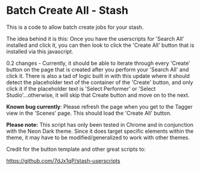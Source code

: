 # Batch Create All - Stash
This is a code to allow batch create jobs for your stash. 

The idea behind it is this: Once you have the userscripts for 'Search All' installed and click it, you can then look to click the 'Create All' button that is installed via this javascript. 

0.2 changes - Currently, it should be able to iterate through every 'Create' button on the page that is created after you perform your 'Search All' and click it. There is also a tad of logic built in with this update where it should detect the placeholder text
of the container of the 'Create' button, and only click it if the placeholder text is 'Select Performer' or 'Select Studio'...otherwise, it will skip that Create button and move on to the next.

**Known bug currently**: Please refresh the page when you get to the Tagger view in the 'Scenes' page. This should load the 'Create All' button.

**Please note:** This script has only been tested in Chrome and in conjunction with the Neon Dark theme. Since it does target specific elements within the theme, it may have to be modified/generalized to work with other themes.

Credit for the button template and other great scripts to:

https://github.com/7dJx1qP/stash-userscripts
